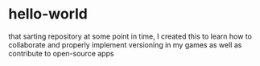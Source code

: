 # hello-world

that sarting repository at some point in time, I created this to learn how to collaborate and properly
implement versioning in my games as well as contribute to open-source apps

